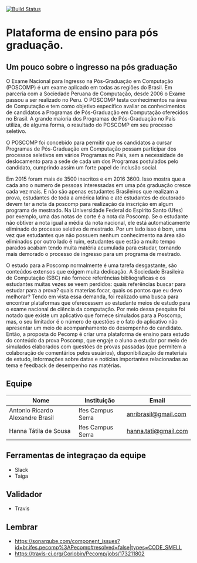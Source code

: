 [![Build Status](https://api.travis-ci.org/Corlobin/Pecomp.svg)](https://api.travis-ci.org/Corlobin/Pecomp)



# Plataforma de ensino para pós graduação.

## Um pouco sobre o ingresso na pós graduação 

O Exame Nacional para Ingresso na Pós-Graduação em Computação (POSCOMP) é um exame aplicado em todas as regiões do Brasil. Em parceria com a Sociedade Peruana de Computação, desde 2006 o Exame passou a ser realizado no Peru. O POSCOMP testa conhecimentos na área de Computação e tem como objetivo específico avaliar os conhecimentos de candidatos a Programas de Pós-Graduação em Computação oferecidos no Brasil. A grande maioria dos Programas de Pós-Graduação no País utiliza, de alguma forma, o resultado do POSCOMP em seu processo seletivo.

O POSCOMP foi concebido para permitir que os candidatos a cursar Programas de Pós-Graduação em Computação possam participar dos processos seletivos em vários Programas no País, sem a necessidade de deslocamento para a sede de cada um dos Programas postulados pelo candidato, cumprindo assim um forte papel de inclusão social.

Em 2015 foram mais de 3500 inscritos e em 2016 3600. Isso mostra que a cada ano o numero de pessoas interessadas em uma pós graduação cresce cada vez mais. E não são apenas estudantes Brasileiros que realizam a prova, estudantes de toda a américa latina e até estudantes de doutorado devem ter a nota da poscomp para realização da inscrição em algum programa de mestrado. Na Universidade Federal do Espírito Santo (Ufes) por exemplo, uma das notas de corte é a nota da Poscomp. Se o estudante não obtiver a nota igual a média da nota nacional, ele está automaticamente eliminado do processo seletivo de mestrado. Por um lado isso é bom, uma vez que estudantes que não possuem nenhum conhecimento na área são eliminados por outro lado é ruim, estudantes que estão a muito tempo parados acabam tendo muita matéria acumulada para estudar, tornando mais demorado o processo de ingresso para um programa de mestrado.

O estudo para a Poscomp normalmente é uma tarefa desgastante, são conteúdos extensos que exigem muita dedicação. A Sociedade Brasileira de Computação (SBC) não fornece referências bibliograficas e os estudantes muitas vezes se veem perdidos: quais referências buscar para estudar para a prova? quais materias focar, quais os pontos que eu devo melhorar? Tendo em vista essa demanda, foi realizado uma busca para encontrar plataformas que oferecessem ao estudante meios de estudo para o exame nacional de ciência da computação. Por meio dessa pesquisa foi notado que existe um aplicativo que fornece simulados para a Poscomp, mas, o seu limitador é o número de questões e o fato do aplicativo não apresentar um meio de acompanhamento do desempenho do candidato. Então, a proposta do Pecomp é criar uma plataforma de ensino para estudo do conteúdo da prova Poscomp, que engaje o aluno a estudar por meio de simulados elaborados com questões de provas passadas (que permitem a colaboração de comentários pelos usuários), disponibilização de materiais de estudo, informações sobre datas e notícias importantes relacionadas ao tema e feedback de desempenho nas matérias.

## Equipe

Nome | Instituição | Email
------|----------|---------
Antonio Ricardo Alexandre Brasil | Ifes Campus Serra | anribrasil@gmail.com    
Hanna Tátila de Sousa | Ifes Campus Serra | hanna.tati@gmail.com



## Ferramentas de integraçao da equipe
- Slack
- Taiga

## Validador
- Travis


## Lembrar
- https://sonarqube.com/component_issues?id=br.ifes.pecomp%3APecomp#resolved=false|types=CODE_SMELL
- https://travis-ci.org/Corlobin/Pecomp/jobs/173211802
